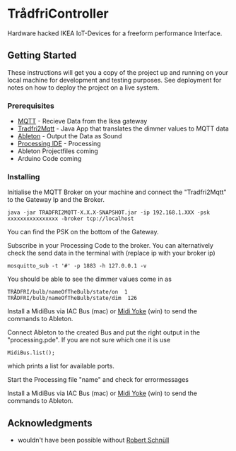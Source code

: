 # TrådfriController

Hardware hacked IKEA IoT-Devices for a freeform performance Interface.

## Getting Started

These instructions will get you a copy of the project up and running on your local machine for development and testing purposes. See deployment for notes on how to deploy the project on a live system.

### Prerequisites

* [MQTT](http://mqtt.org) - Recieve Data from the Ikea gateway
* [Tradfri2Mqtt](https://github.com/hardillb/TRADFRI2MQTT) - Java App that translates the dimmer values to MQTT data
* [Ableton](https://www.ableton.com/de/live/) - Output the Data as Sound
* [Processing IDE](https://processing.org) - Processing
* Ableton Projectfiles coming
* Arduino Code coming

### Installing

Initialise the MQTT Broker on your machine and connect the "Tradfri2Mqtt" to the Gateway Ip and the Broker.

```
java -jar TRADFRI2MQTT-X.X.X-SNAPSHOT.jar -ip 192.168.1.XXX -psk xxxxxxxxxxxxxxxx -broker tcp://localhost
```
You can find the PSK on the bottom of the Gateway.

Subscribe in your Processing Code to the broker. You can alternatively check the send data in the terminal with (replace ip with your broker ip)

```
mosquitto_sub -t '#' -p 1883 -h 127.0.0.1 -v

```
You should be able to see the dimmer values come in as
```
TRÅDFRI/bulb/nameOfTheBulb/state/on  1
TRÅDFRI/bulb/nameOfTheBulb/state/dim  126
```
Install a MidiBus via IAC Bus (mac) or [Midi Yoke](http://www.midiox.com) (win) to send the commands to Ableton.

Connect Ableton to the created Bus and put the right output in the "processing.pde". If you are not sure which one it is use

```
MidiBus.list();
```
which prints a list for available ports.

Start the Processing file "name" and check for errormessages


Install a MidiBus via IAC Bus (mac) or [Midi Yoke](http://www.midiox.com) (win) to send the commands to Ableton.

## Acknowledgments

* wouldn't have been possible without [Robert Schnüll](https://github.com/robertschnuell)
